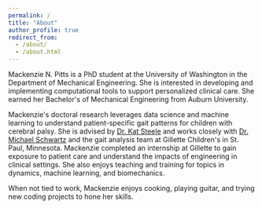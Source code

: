 ```yaml
---
permalink: /
title: "About"
author_profile: true
redirect_from: 
  - /about/
  - /about.html
---
```


Mackenzie N. Pitts is a PhD student at the University of Washington in the Department of Mechanical Engineering. She is interested in developing and implementing computational tools to support personalized clinical care. She earned her Bachelor's of Mechanical Engineering from Auburn University.

Mackenzie's doctoral research leverages data science and machine learning to understand patient-specific gait patterns for children with cerebral palsy. She is advised by [Dr. Kat Steele](https://steelelab.me.uw.edu/) and works closely with [Dr. Michael Schwartz](https://www.gillettechildrens.org/care-team/michael-schwartz-phd-clinical-scientist) and the gait analysis team at Gillette Children's in St. Paul, Minnesota. Mackenzie completed an internship at Gillette to gain exposure to patient care and understand the impacts of engineering in clinical settings. She also enjoys teaching and training for topics in dynamics, machine learning, and biomechanics.

When not tied to work, Mackenzie enjoys cooking, playing guitar, and trying new coding projects to hone her skills.
